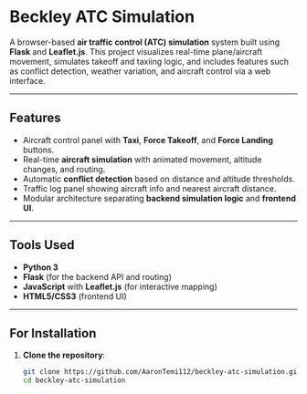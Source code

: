 # Beckley ATC Simulation

A browser-based **air traffic control (ATC) simulation** system built using **Flask** and **Leaflet.js**. This project visualizes real-time plane/aircraft movement, simulates takeoff and taxiing logic, and includes features such as conflict detection, weather variation, and aircraft control via a web interface.

---

##  Features

- Aircraft control panel with **Taxi**, **Force Takeoff**, and **Force Landing** buttons.
- Real-time **aircraft simulation** with animated movement, altitude changes, and routing.
- Automatic **conflict detection** based on distance and altitude thresholds.
- Traffic log panel showing aircraft info and nearest aircraft distance.
- Modular architecture separating **backend simulation logic** and **frontend UI**.

---

## Tools Used

- **Python 3**
- **Flask** (for the backend API and routing)
- **JavaScript** with **Leaflet.js** (for interactive mapping)
- **HTML5/CSS3** (frontend UI)

---

## For Installation

1. **Clone the repository**:
   ```bash
   git clone https://github.com/AaronTemi112/beckley-atc-simulation.git
   cd beckley-atc-simulation
